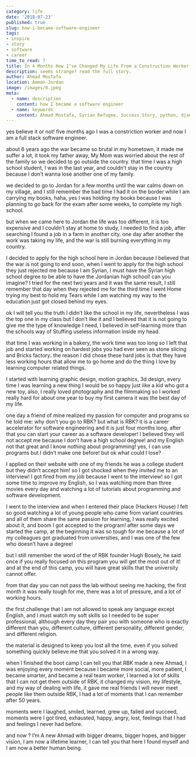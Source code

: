 ```yaml
---
category: life
date: '2018-07-23'
published: true
slug: how-i-became-software-engineer
tags:
- inspire
- story
- software
- career
time_to_read: 7
title: In 4 Months How I’ve Changed My Life From a Construction Worker To a Software Engineer
description: seems strange? read the full story.
author: Ahmad Mostafa
location: Amman-Jordan
image: /images/0.jpeg
meta:
  - name: description
    content: how I became a software engineer
  - name: keywords
    content: Ahmad Mostafa, Syrian Refugee, Success Story, python, django, vue.js, RBK, Jordan, software engineer
---
```



yes believe it or not! five months ago I was a constriction worker and now I am a full stack software engineer.

about 6 years ago the war became so brutal in my hometown, it made me suffer a lot, it took my father away,
My Mom was worried about the rest of the family so we decided to go outside the country.
that time I was a high school student, I was in the last year, and couldn’t stay in the country because I don’t wanna lose another one of my family.

we decided to go to Jordan for a few months until the war calms down on my village, and I still remember the bad time I had it on the border while I am carrying my books, haha, yes I was holding my books because I was planning to go back for the exam after some weeks, to complete my high school.

but when we came here to Jordan the life was too different, it is too expensive and I couldn’t stay at home to study, I needed to find a job, after searching I found a job in a farm in another city.
one day after another the work was taking my life, and the war is still burning everything in my country.

I decided to apply for the high school here in Jordan because I believed that the war is not going to end soon, when I went to apply for the high school they just rejected me because I am Syrian, I must have the Syrian high school degree to be able to have the Jordanian high school! can you imagine?
I tried for the next two years and it was the same result, I still remember that day when they rejected me for the third time I went Home trying my best to hold my Tears while I am watching my way to the education just got closed behind my eyes.

ok I will tell you the truth I didn’t like the school in my life, nevertheless I was the top one in my class but I don’t like it and I believed that it is not going to give me the type of knowledge I need, I believed in self-learning more than the schools way of Stuffing useless information inside my head.

that time I was working in a bakery, the work time was too long so I left that job and started working on hardest jobs you had ever seen as stone slicing and Bricks factory، the reason I did chose these hard jobs is that they have less working hours that allow me to go home and do the thing I love by learning computer related things.

I started with learning graphic design, motion graphics, 3d design, every time I was learning a new thing I would be so happy just like a kid who got a new toy,
also, I really loved photography and the filmmaking so I worked really hard for about one year to buy my first camera it was the best day of my life.

one day a friend of mine realized my passion for computer and programs so he told me: why don’t you go to RBK? but what is RBK? it is a career accelerator for software engineering and it is just four months long, after that you can start your career as a software developer!
I believed they will not accept me because I don’t have a high school degree! and my English not that great and I know nothing about programming! yes, I can use programs but I didn’t make one before! but ok what could I lose?

I applied on their website with one of my friends he was a college student but they didn’t accept him! so I got shocked when they invited me to an interview!
I got fired from my job because I went to the interview! so I got some time to improve my English, so I was watching more than three movies every day and watching a lot of tutorials about programming and software development.

I went to the interview and when I entered their place (Hackers House) I felt so good watching a lot of young people who came from variant countries and all of them share the same passion for learning, I was really excited about it, and boom I got accepted to the program!
after some days we started the camp, at the beginning it was so tough for me because a lot of my colleagues got graduated from universities, and I was one of the few who doesn’t have a degree!

but I still remember the word of the of RBK founder Hugh Bosely, he said once if you really focused on this program you will get the most out of it! and at the end of this camp, you will have great skills that the university cannot offer.

from that day you can not pass the lab without seeing me hacking, the first month it was really tough for me, there was a lot of pressure, and a lot of working hours.

the first challenge that I am not allowed to speak any language except English, and I must watch my soft skills so I needed to be super professional, although every day they pair you with someone who is exactly different than you, different culture, different personality, different gender, and different religion.

the material is designed to keep you lost all the time, even if you solved something quickly believe me that you solved it in a wrong way.

when I finished the boot camp I can tell you that RBK made a new Ahmad, I was enjoying every moment because I became more social, more patient, I became smarter, and became a real team worker, I learned a lot of skills that I can not get them outside of RBK, it changed my vision, my lifestyle, and my way of dealing with life, it gave me real friends I will never meet people like them outside RBK, I had a lot of moments that I can remember after 50 years.

moments were I laughed, smiled, learned, grew up, failed and succeed, moments were I got tired, exhausted, happy, angry, lost, feelings that I had and feelings I never had before.

and now ? I’m A new Ahmad with bigger dreams, bigger hopes, and bigger vision, I am now a lifetime learner, I can tell you that here I found myself and I am now a better human being.